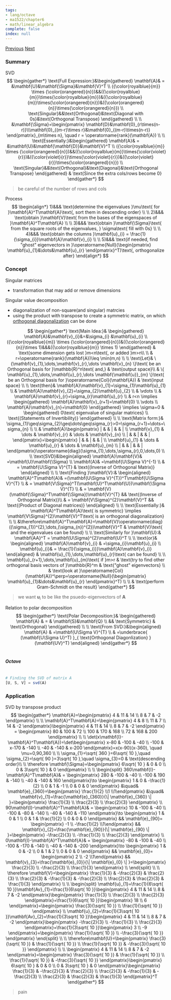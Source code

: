 ```yaml
---
tags:
- lang/octave
- ma1522/chapter6
- math/linear_algebra
complete: false
index: null
---
```

[Previous](/labyrinth/notes/math/ma1522/markov_chains)   [Next](/labyrinth/notes/math/ma1522/linear_transformation)

### Summary
SVD
$$
\begin{gather*}
\text{Full Expression:}&\begin{gathered}
\mathbf{A}& = &\mathbf{U}&\mathbf{\Sigma}&\mathbf{V}^T \\
({\color{royalblue}{m}} \times {\color{orangered}{n}})&&({\color{royalblue}{m}}\times{\color{royalblue}{m}})&({\color{royalblue}{m}}\times{\color{orangered}{n}})&({\color{orangered}{n}}\times{\color{orangered}{n}}) \\
\text{Singular}&&\text{Orthogonal}&\text{Diagonal with 0s}&\text{Orthogonal Transpose}
\end{gathered} \\
\\
&\mathbf{\Sigma}=\begin{pmatrix} \mathbf{D}&\mathbf{0}_{r\times(n-r)}\\\mathbf{0}_{(m-r)\times r}&\mathbf{0}_{(m-r)\times(n-r)} \end{pmatrix}_{m\times n}, \quad r = \operatorname{rank}(\mathbf{A}) \\
\\
\text{Essentially:}&\begin{gathered}
\mathbf{A}& = &\mathbf{U}&\mathbf{\mathbf{D}}&\mathbf{V}^T \\
({\color{royalblue}{m}} \times {\color{orangered}{n}})&&({\color{royalblue}{m}}\times{\color{violet}{r}})&({\color{violet}{r}}\times{\color{violet}{r}})&({\color{violet}{r}}\times{\color{orangered}{n}}) \\
\text{Singular}&&\text{Orthogonal}&\text{Diagonal}&\text{Orthogonal Transpose}
\end{gathered} & \text{Since the extra cols/rows become 0}
\end{gather*}
$$
> be careful of the number of rows and cols

Process
$$
\begin{align*}
1)&&& \text{determine the eigenvalues }\mu\text{ for }\mathbf{A}^T\mathbf{A}\text{, sort them in descending order} \\
\\
2)&&& \text{obtain }\mathbf{V}\text{ from the bases of the eigenspaces of }\mathbf{A}^T\mathbf{A} \\
\\
3)&&& \text{obtain }\mathbf{\Sigma}\text{ from the square roots of the eigenvalues, } \sigma\text{ fill with 0s} \\
\\
4)&&& \text{obtain the columns }\mathbf{u}_{i} = \frac{1}{\sigma_{i}}\mathbf{A}\mathbf{v}_{i} \\
\\
5)&&& \text{if needed, find "ghost" eigenvectors in }\operatorname{Null}(\begin{pmatrix}
\mathbf{u}_{1}&\dots&\mathbf{u}_{r}
\end{pmatrix}^T)\text{, orthogonalize after}
\end{align*}
$$

### Concept
Singular matrices
- transformation that may add or remove dimensions

Singular value decomposition
- diagonalization of non-square(and singular) matrcies
- using the product with transpose to create a symmetric matrix, on which [orthogonal diagonalization](/labyrinth/notes/math/ma1522/orthogonal_diagonalization) can be done

$$
\begin{gather*}
\text{Main Idea:}& \begin{gathered}
\mathbf{A}&\mathbf{v}_{i}&=&\sigma_{i} &\mathbf{u}_{i} \\
({\color{royalblue}{m}} \times {\color{orangered}{n}})&({\color{orangered}{n}}\times 1)&&&({\color{royalblue}{m}} \times 1)
\end{gathered} & \text{some dimension gets lost }m<n\text{, or added }m>n\\
\\
& r=\operatorname{rank}(\mathbf{A})\leq \min(m,n) \\
\\
\text{Let}& \{\mathbf{v}_{1},\dots,\mathbf{v}_{r},\dots \mathbf{v}_{n} \}\text{ be an Orthogonal basis for }\mathbb{R}^n\text{ and,} & \text{output space}\\
& \{ \mathbf{u}_{1},\dots,\mathbf{u}_{r},\dots \mathbf{\mathbf{u}}_{m} \}\text{ be an Orthogonal basis for }\operatorname{Col}(\mathbf{A}) & \text{input space} \\
\\
\text{then}& \mathbf{A}\mathbf{v}_{1}=\sigma_{1}\mathbf{u}_{1} \\
& \mathbf{A}\mathbf{v}_{2}=\sigma_{2}\mathbf{u}_{2} \\
& \vdots \\
& \mathbf{A}\mathbf{v}_{r}=\sigma_{r}\mathbf{u}_{r} \\
& r<n \implies 
\begin{gathered}
\mathbf{A}\mathbf{v}_{r+1}=\mathbf{0} \\
\vdots \\
\mathbf{A}\mathbf{v}_{n}=\mathbf{0}
\end{gathered} \implies \sigma=0 & \begin{gathered}
0\text{ eigenvalue of singular matrices} \\
\text{(Statements of Invertibility)}
\end{gathered} \\
\\
\text{Matrix form:}& \sigma_{1}\geq\sigma_{2}\geq\dots\geq\sigma_{r}>0=\sigma_{r+1}=\dots=\sigma_{n} \\
\\
& \mathbf{A}\begin{pmatrix}
| & & | & & | \\
\mathbf{v}_{1} & \dots & \mathbf{v}_{r} & \dots & \mathbf{v}_{n} \\
| & & | & & |
\end{pmatrix}=\begin{pmatrix}
| & & | & & | \\
\mathbf{u}_{1} & \dots & \mathbf{u}_{r} & \dots & \mathbf{u}_{m} \\
| & & | & & |
\end{pmatrix}\operatorname{diag}(\sigma_{1},\dots,\sigma_{r},0,\dots,0) \\
\\
\text{SVD}&\begin{aligned}
\mathbf{A}\mathbf{V}& =\mathbf{U}\mathbf{\Sigma} \\
\mathbf{A}& =\mathbf{U\Sigma V}^{-1} \\
& = \mathbf{U\Sigma V}^{T} & \text{(Inverse of Orthogonal Matrix)}
\end{aligned} \\
\\
\text{Finding }\mathbf{V}:& \begin{aligned}
\mathbf{A}^T\mathbf{A}& =(\mathbf{U\Sigma V}^{T})^T\mathbf{U\Sigma V}^{T} \\
& = \mathbf{V\Sigma}^T(\mathbf{U}^T\mathbf{U})\mathbf{\Sigma V}^{T} \\
& = \mathbf{V}(\mathbf{\Sigma}^T\mathbf{\Sigma})\mathbf{V}^{T} && \text{(Inverse of Orthogonal Matrix)}\\
& = \mathbf{V\Sigma}^{2}\mathbf{V}^T && \text{(Product of Diagonal matrices)}
\end{aligned} \\
\\
\text{Essentially:}& \mathbf{A}^T\mathbf{A}\text{ is symmetric} \implies \mathbf{V\Sigma}^{2}\mathbf{V}^T\text{ is an orthogonal diagonalization} \\
\\
&\therefore\mathbf{A}^T\mathbf{A}=\mathbf{V}\operatorname{diag}((\sigma_{1})^{2},\dots,(\sigma_{n})^{2})\mathbf{V}^T & \mathbf{V}\text{ and the eigenvalues can be found} \\
\\
\text{Similarly for }\mathbf{U}:& \mathbf{AA}^T = \mathbf{U\Sigma}^{2}\mathbf{U}^T \\
\\
\text{or}& \begin{aligned}
\mathbf{A}\mathbf{v}_{i} & =\sigma_{i}\mathbf{u}_{i} \\
\mathbf{u}_{i}& = \frac{1}{\sigma_{i}}\mathbf{A}\mathbf{v}_{i}
\end{aligned} & \mathbf{u}_{1},\dots,\mathbf{u}_{r}\text{ can be found} \\
\\
\mathbf{u}_{r+1},\dots,\mathbf{u}_{m}\text{ if }m>r & \text{try to find other orthogonal basis vectors of }\mathbb{R}^m & \text{"ghost" eigenvectors} \\
& \text{look at }\operatorname{Col}(\mathbf{A})^\perp=\operatorname{Null}(\begin{pmatrix}
\mathbf{u}_{1}&\dots&\mathbf{u}_{r}
\end{pmatrix}^T) \\
\\
& \text{perform Gram-Schmidt on the result}
\end{gather*}
$$
> we want $\mathbf{u}_{i}$ to be like the psuedo-eigenvectors of $\mathbf{A}$

Relation to polar decomposition
$$
\begin{gather*}
\text{Polar Decomposition:}& \begin{gathered}
\mathbf{A} & = & \mathbf{S}&\mathbf{Q} \\
&& \text{Symmetric} & \text{Orthogonal}
\end{gathered} \\
\\
\text{From SVD:}&\begin{aligned}
\mathbf{A} & =\mathbf{U\Sigma V}^{T} \\
& =\underbrace{ (\mathbf{U\Sigma U}^T) }_{ \text{Orthogonal Diagonlization} }(\mathbf{UV}^T)
\end{aligned}
\end{gather*}
$$

#

##### Octave
```octave

# Finding the SVD of matrix A
[U, S, V] = svd(A)
```

### Application
SVD by transpose product
$$
\begin{gather*}
\mathbf{A}=\begin{pmatrix}
4 & 11 & 14 \\
8 & 7 & -2
\end{pmatrix} \\
\\
\mathbf{A}^T\mathbf{A}=\begin{pmatrix}
4 & 8 \\
11 & 7 \\
14 & -2
\end{pmatrix}\begin{pmatrix}
4 & 11 & 14 \\
8 & 7 & -2
\end{pmatrix} = \begin{pmatrix}
80 & 100 & 72 \\
100 & 170 & 168 \\
72 & 168 & 200
\end{pmatrix} \\
\\
\det(x\mathbf{I}-\mathbf{A}^T\mathbf{A})=\det\begin{pmatrix}
x-80 & -100 & -40 \\
-100 & x-170 & -140 \\
-40 & -140 & x-200
\end{pmatrix}=x(x-90)(x-360), \quad \mu=0,90,360 \\
\\
\sigma_{1}=\sqrt{ 360 }=6\sqrt{ 10 },\quad \sigma_{2}=\sqrt{ 90 }=3\sqrt{ 10 },\quad \sigma_{3}=0 & \text{descending order}\\
\\
\therefore \mathbf{\Sigma}=\begin{pmatrix}
6\sqrt{ 10 } & 0 & 0 \\
0 & 3\sqrt{ 10 } & 0
\end{pmatrix} \\
\\
\begin{split}
360\mathbf{I}-\mathbf{A}^T\mathbf{A}& = \begin{pmatrix}
280 & -100 & -40 \\
-100 & 190 & -140 \\
-40 & -140 & 160
\end{pmatrix}\to \begin{pmatrix}
1 & 0 & -\frac{1}{2} \\
0 & 1 & -1 \\
0 & 0 & 0 
\end{pmatrix} &\quad& \mathbf{e}_{360}=\begin{pmatrix} \frac{1}{2} \\1 \\1\end{pmatrix} &\quad& \mathbf{v}_{1}=\frac{\mathbf{e}_{360}}{\| \mathbf{e}_{360} \| }=\begin{pmatrix}
\frac{1}{3} \\
\frac{2}{3} \\
\frac{2}{3}
\end{pmatrix}
\\
90\mathbf{I}-\mathbf{A}^T\mathbf{A}& = \begin{pmatrix}
10 & -100 & -40 \\
-100 & -80 & -140 \\
-40 & -140 & -110
\end{pmatrix}\to \begin{pmatrix}
1 & 0 & 1 \\
0 & 1 & \frac{1}{2} \\
0 & 0 & 0 
\end{pmatrix} && \mathbf{e}_{90}= \begin{pmatrix} -1 \\ -\frac{1}{2} \\1\end{pmatrix} && \mathbf{v}_{2}=\frac{\mathbf{e}_{90}}{\| \mathbf{e}_{90} \| }=\begin{pmatrix}
-\frac{2}{3} \\
-\frac{1}{3} \\
\frac{2}{3}
\end{pmatrix} \\
0\mathbf{I}-\mathbf{A}^T\mathbf{A}& = \begin{pmatrix}
-80 & -100 & -40 \\
-100 & -170 & -140 \\
-40 & -140 & -200
\end{pmatrix}\to \begin{pmatrix}
1 & 0 & -2 \\
0 & 1 & 2 \\
0 & 0 & 0 
\end{pmatrix} && \mathbf{e}_{0}= \begin{pmatrix} 2 \\ -2 \\1\end{pmatrix} && \mathbf{v}_{3}=\frac{\mathbf{e}_{0}}{\| \mathbf{e}_{0} \| }=\begin{pmatrix}
\frac{2}{3} \\
-\frac{2}{3} \\
\frac{1}{3}
\end{pmatrix} \\
\end{split} \\
\\
\therefore \mathbf{V}=\begin{pmatrix}
\frac{1}{3} & -\frac{2}{3} & \frac{2}{3} \\
\frac{2}{3} & -\frac{1}{3} & -\frac{2}{3} \\
\frac{2}{3} & \frac{2}{3} & \frac{1}{3}
\end{pmatrix} \\
\\
\begin{split}
\mathbf{u}_{1}=\frac{1}{6\sqrt{ 10 }}\mathbf{Av}_{1}=\frac{1}{6\sqrt{ 10 }}\begin{pmatrix}
4 & 11 & 14 \\
8 & 7 & -2
\end{pmatrix}\begin{pmatrix}
\frac{1}{3} \\
\frac{2}{3} \\
\frac{2}{3}
\end{pmatrix}=\frac{1}{6\sqrt{ 10 }}\begin{pmatrix}
18 \\
6
\end{pmatrix}=\begin{pmatrix}
\frac{3}{\sqrt{ 10 }} \\
\frac{1}{\sqrt{ 10 }}
\end{pmatrix} \\
\mathbf{u}_{2}=\frac{1}{3\sqrt{ 10 }}\mathbf{Av}_{2}=\frac{1}{3\sqrt{ 10 }}\begin{pmatrix}
4 & 11 & 14 \\
8 & 7 & -2
\end{pmatrix}\begin{pmatrix}
-\frac{2}{3} \\
-\frac{1}{3} \\
\frac{2}{3}
\end{pmatrix}=\frac{1}{3\sqrt{ 10 }}\begin{pmatrix}
3 \\
-9
\end{pmatrix}=\begin{pmatrix}
\frac{1}{\sqrt{ 10 }} \\
-\frac{3}{\sqrt{ 10 }}
\end{pmatrix}
\end{split} \\
\\
\therefore\mathbf{U}=\begin{pmatrix}
\frac{3}{\sqrt{ 10 }} & \frac{1}{\sqrt{ 10 }} \\
\frac{1}{\sqrt{ 10 }} & -\frac{3}{\sqrt{ 10 }}
\end{pmatrix} \\
\\
\begin{pmatrix}
4 & 11 & 14 \\
8 & 7 & -2
\end{pmatrix}=\begin{pmatrix}
\frac{3}{\sqrt{ 10 }} & \frac{1}{\sqrt{ 10 }} \\
\frac{1}{\sqrt{ 10 }} & -\frac{3}{\sqrt{ 10 }}
\end{pmatrix}\begin{pmatrix}
6\sqrt{ 10 } & 0 & 0 \\
0 & 3\sqrt{ 10 } & 0
\end{pmatrix}\begin{pmatrix}
\frac{1}{3} & -\frac{2}{3} & \frac{2}{3} \\
\frac{2}{3} & -\frac{1}{3} & -\frac{2}{3} \\
\frac{2}{3} & \frac{2}{3} & \frac{1}{3}
\end{pmatrix}^T
\end{gather*}
$$
> pain


